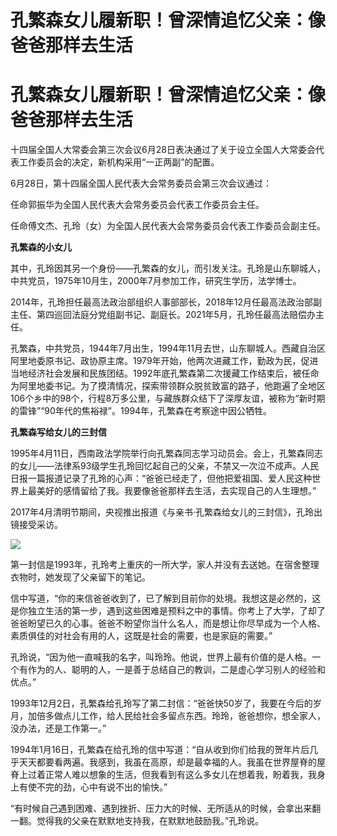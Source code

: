 # 孔繁森女儿履新职！曾深情追忆父亲：像爸爸那样去生活

# 孔繁森女儿履新职！曾深情追忆父亲：像爸爸那样去生活

十四届全国人大常委会第三次会议6月28日表决通过了关于设立全国人大常委会代表工作委员会的决定，新机构采用“一正两副”的配置。

6月28日，第十四届全国人民代表大会常务委员会第三次会议通过：

任命郭振华为全国人民代表大会常务委员会代表工作委员会主任。

任命傅文杰、孔玲（女）为全国人民代表大会常务委员会代表工作委员会副主任。

**孔繁森的小女儿**

其中，孔玲因其另一个身份——孔繁森的女儿，而引发关注。孔玲是山东聊城人，中共党员，1975年10月生，2000年7月参加工作，研究生学历，法学博士。

2014年，孔玲担任最高法政治部组织人事部部长，2018年12月任最高法政治部副主任、第四巡回法庭分党组副书记、副庭长。2021年5月，孔玲任最高法赔偿办主任。

孔繁森，中共党员，1944年7月出生，1994年11月去世，山东聊城人。西藏自治区阿里地委原书记、政协原主席。1979年开始，他两次进藏工作，勤政为民，促进当地经济社会发展和民族团结。1992年底孔繁森第二次援藏工作结束后，被任命为阿里地委书记。为了摸清情况，探索带领群众脱贫致富的路子，他跑遍了全地区106个乡中的98个，行程8万多公里，与藏族群众结下了深厚友谊，被称为“新时期的雷锋”“90年代的焦裕禄”。1994年，孔繁森在考察途中因公牺牲。

**孔繁森写给女儿的三封信**

1995年4月11日，西南政法学院举行向孔繁森同志学习动员会。会上，孔繁森同志的女儿——法律系93级学生孔玲回忆起自己的父亲，不禁又一次泣不成声。人民日报一篇报道记录了孔玲的心声：“爸爸已经走了，但他把爱祖国、爱人民这种世界上最美好的感情留给了我。我要像爸爸那样去生活，去实现自己的人生理想。”

2017年4月清明节期间，央视推出报道《与亲书·孔繁森给女儿的三封信》，孔玲出镜接受采访。

![](https://inews.gtimg.com/om_bt/ODRbcRXpESN1oTKT1g-bSLovH7SnsbGKlxlomJBrry0nIAA/1000)

第一封信是1993年，孔玲考上重庆的一所大学，家人并没有去送她。在宿舍整理衣物时，她发现了父亲留下的笔记。

信中写道，“你的来信爸爸收到了，已了解到目前你的处境。我想这是必然的，这是你独立生活的第一步，遇到这些困难是预料之中的事情。你考上了大学，了却了爸爸盼望已久的心事。爸爸不盼望你当什么名人，而是想让你尽早成为一个人格、素质俱佳的对社会有用的人，这既是社会的需要，也是家庭的需要。”

孔玲说，“因为他一直喊我的名字，叫玲玲。他说，世界上最有价值的是人格。一个有作为的人、聪明的人，一是善于总结自己的教训，二是虚心学习别人的经验和优点。”

1993年12月2日，孔繁森给孔玲写了第二封信：“爸爸快50岁了，我要在今后的岁月，加倍多做点儿工作，给人民给社会多留点东西。玲玲，爸爸想你，想全家人，没办法，还是工作第一。”

1994年1月16日，孔繁森在给孔玲的信中写道：“自从收到你们给我的贺年片后几乎天天都要看两遍。我感到，我虽在高原，却是最幸福的人。我虽在世界屋脊的屋脊上过着正常人难以想象的生活，但我看到有这么多女儿在想着我，盼着我，我身上有使不完的劲，心中有说不出的愉快。”

“有时候自己遇到困难、遇到挫折、压力大的时候、无所适从的时候，会拿出来翻一翻。觉得我的父亲在默默地支持我，在默默地鼓励我。”孔玲说。

